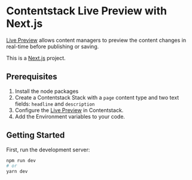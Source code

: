 # Contentstack Live Preview with Next.js

[Live Preview](https://www.youtube.com/watch?v=SDZ8tR01yXw) allows content managers to preview the content changes in real-time before publishing or saving.


This is a [Next.js](https://nextjs.org/) project.

## Prerequisites

1. Install the node packages
2. Create a Contentstack Stack with a `page` content type and two text fields: `headline` and `description`
3. Configure the [Live Preview](https://www.contentstack.com/docs/developers/set-up-live-preview) in Contentstack.
4. Add the Environment variables to your code.

## Getting Started

First, run the development server:

```bash
npm run dev
# or
yarn dev
```
